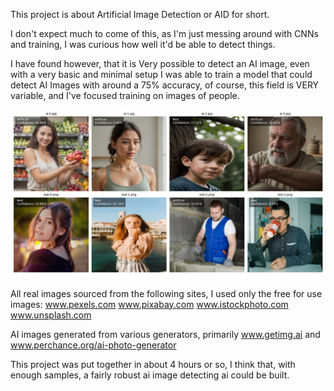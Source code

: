 This project is about Artificial Image Detection or AID for short.

I don't expect much to come of this, as I'm just messing around with CNNs and training, I was curious how well it'd be able to detect things.

I have found however, that it is Very possible to detect an AI image, even with a very basic and minimal setup I was able to train a model that could detect AI Images 
with around a 75% accuracy, of course, this field is VERY variable, and I've focused training on images of people.

![Basic Results](basic-testing.png)

All real images sourced from the following sites, I used only the free for use images:
www.pexels.com
www.pixabay.com
www.istockphoto.com
www.unsplash.com

AI images generated from various generators, primarily www.getimg.ai and www.perchance.org/ai-photo-generator

This project was put together in about 4 hours or so, I think that, with enough samples, a fairly robust ai image detecting ai could be built.